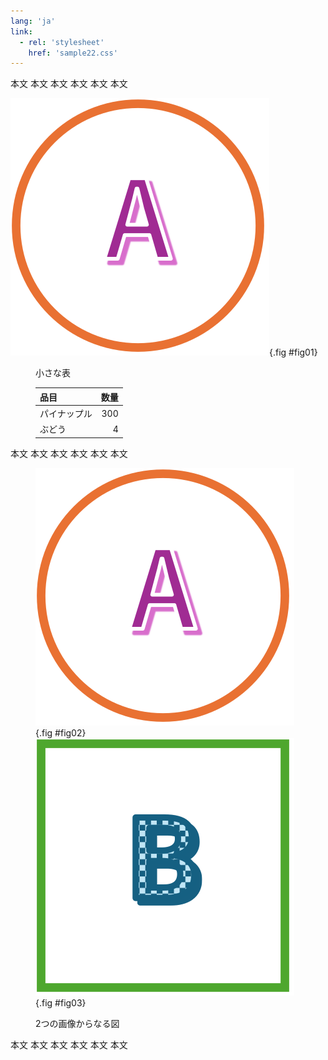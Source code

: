 ```yaml
---
lang: 'ja'
link:
  - rel: 'stylesheet'
    href: 'sample22.css'
---
```

本文 本文 本文 本文 本文 本文

<div class="minipage">

![小さな図#1](circle.svg){.fig #fig01}

<figure class="table">
<figcaption>小さな表</figcaption>

| 品目 | 数量 |
| :--- | ---: |
| パイナップル | 300 |
| ぶどう | 4 |

</figure>
</div>

本文 本文 本文 本文 本文 本文

<figure class="fig">

![小さな図#2](circle.svg){.fig #fig02}
![小さな図#3](square.svg){.fig #fig03}
<figcaption>2つの画像からなる図</figcaption>
</figure>

本文 本文 本文 本文 本文 本文